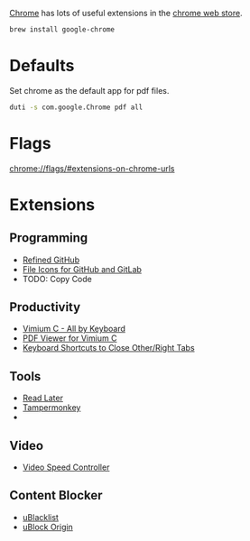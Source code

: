 [Chrome](https://www.google.com/chrome/) has lots of useful extensions in the [chrome web store](https://chrome.google.com/webstore/category/extensions).

```bash
brew install google-chrome
```

# Defaults

Set chrome as the default app for pdf files.

```bash
duti -s com.google.Chrome pdf all
```

# Flags

<chrome://flags/#extensions-on-chrome-urls>

# Extensions

## Programming

-   [Refined GitHub](https://chrome.google.com/webstore/detail/hlepfoohegkhhmjieoechaddaejaokhf)
-   [File Icons for GitHub and GitLab](https://chrome.google.com/webstore/detail/ficfmibkjjnpogdcfhfokmihanoldbfe)
-   TODO: Copy Code

## Productivity

-   [Vimium C - All by Keyboard](https://chrome.google.com/webstore/detail/hfjbmagddngcpeloejdejnfgbamkjaeg)
-   [PDF Viewer for Vimium C](https://chrome.google.com/webstore/detail/nacjakoppgmdcpemlfnfegmlhipddanj)
-   [Keyboard Shortcuts to Close Other/Right Tabs](https://chrome.google.com/webstore/detail/dkoadhojigekhckndaehenfbhcgfeepl)

## Tools

-   [Read Later](https://chrome.google.com/webstore/detail/fbmfcfkokefgbmfcjahdmomlifclekib)
-   [Tampermonkey](https://chrome.google.com/webstore/detail/dhdgffkkebhmkfjojejmpbldmpobfkfo)
- 
## Video

-   [Video Speed Controller](https://chrome.google.com/webstore/detail/nffaoalbilbmmfgbnbgppjihopabppdk)

## Content Blocker

-   [uBlacklist](https://chrome.google.com/webstore/detail/pncfbmialoiaghdehhbnbhkkgmjanfhe)
-   [uBlock Origin](https://chrome.google.com/webstore/detail/cjpalhdlnbpafiamejdnhcphjbkeiagm)
